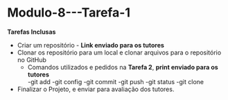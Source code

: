 # Modulo-8---Tarefa-1

**Tarefas Inclusas** 
* Criar um repositório - **Link enviado para os tutores**
* Clonar os repositório para um local e clonar arquivos para o repositório no GitHub
    * Comandos utilizados e pedidos na **Tarefa 2**, **print enviado para os tutores**  
        -git add
        -git config
        -git commit
        -git push
        -git status
        -git clone
* Finalizar o Projeto, e enviar para avaliação dos tutores.
